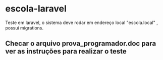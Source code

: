 # escola-laravel
Teste em laravel, o sistema deve rodar em endereço local "escola.local" , possui migrations.

## Checar o arquivo prova_programador.doc para ver as instruções para realizar o teste ##
